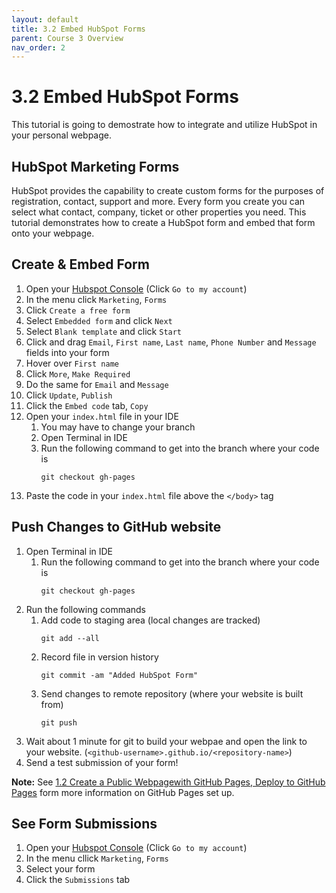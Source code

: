 ```yaml
---
layout: default
title: 3.2 Embed HubSpot Forms
parent: Course 3 Overview
nav_order: 2
---
```


# 3.2 Embed HubSpot Forms
This tutorial is going to demostrate how to integrate and utilize HubSpot in your personal webpage.

## HubSpot Marketing Forms
HubSpot provides the capability to create custom forms for the purposes of registration, contact, support and more. Every form you create you can select what contact, company, ticket or other properties you need. This tutorial demonstrates how to create a HubSpot form and embed that form onto your webpage. 

## Create & Embed Form
1. Open your [Hubspot Console](https://www.hubspot.com/) (Click `Go to my account`)
2. In the menu click `Marketing`, `Forms`
3. Click `Create a free form`
4. Select `Embedded form` and click `Next`
5. Select `Blank template` and click `Start`
6. Click and drag `Email`, `First name`, `Last name`, `Phone Number` and `Message` fields into your form
7. Hover over `First name` 
8. Click `More`, `Make Required`
9. Do the same for `Email` and `Message`
10. Click `Update`, `Publish`
11. Click the `Embed code` tab, `Copy`
12. Open your `index.html` file in your IDE
    1. You may have to change your branch
    2. Open Terminal in IDE
    3. Run the following command to get into the branch where your code is 
        ```
        git checkout gh-pages
        ```
13. Paste the code in your `index.html` file above the `</body>` tag

## Push Changes to GitHub website
1. Open Terminal in IDE
    1. Run the following command to get into the branch where your code is 
        ```
        git checkout gh-pages
        ```
2. Run the following commands
    1. Add code to staging area (local changes are tracked)
        ```
        git add --all
        ```
    2. Record file in version history
        ```
        git commit -am "Added HubSpot Form"
        ```
    3. Send changes to remote repository (where your website is built from)
        ```
        git push
        ```
3. Wait about 1 minute for git to build your webpae and open the link to your website. (`<github-username>.github.io/<repository-name>`)
4. Send a test submission of your form!

**Note:** See [1.2 Create a Public Webpagewith GitHub Pages, Deploy to GitHub Pages](/CloudWebDevelopment/1_2_CreateGHPages.html#deploy-to-github-pages) form more information on GitHub Pages set up.

## See Form Submissions
1. Open your [Hubspot Console](https://www.hubspot.com/) (Click `Go to my account`)
2. In the menu cllick `Marketing`, `Forms`
3. Select your form
4. Click the `Submissions` tab